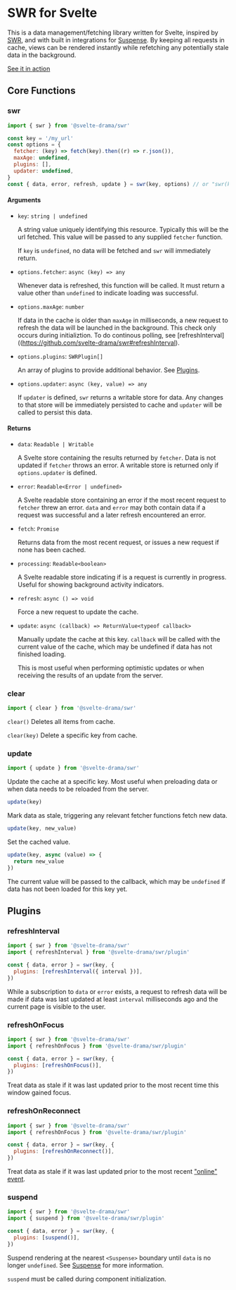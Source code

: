 # SWR for Svelte

This is a data management/fetching library written for Svelte, inspired by [SWR](https://swr.vercel.app/), and with built in integrations for [Suspense](https://www.npmjs.com/package/@svelte-drama/suspense). By keeping all requests in cache, views can be rendered instantly while refetching any potentially stale data in the background.

[See it in action](https://pokemon-suspense-demo.vercel.app/)

## Core Functions

### swr

```js
import { swr } from '@svelte-drama/swr'

const key = '/my_url'
const options = {
  fetcher: (key) => fetch(key).then((r) => r.json()),
  maxAge: undefined,
  plugins: [],
  updater: undefined,
}
const { data, error, refresh, update } = swr(key, options) // or "swr(key, options.fetcher)"
```

#### Arguments

- `key`: `string | undefined`

  A string value uniquely identifying this resource. Typically this will be the url fetched. This value will be passed to any supplied `fetcher` function.

  If `key` is `undefined`, no data will be fetched and `swr` will immediately return.

- `options.fetcher`: `async (key) => any`

  Whenever data is refreshed, this function will be called. It must return a value other than `undefined` to indicate loading was successful.

- `options.maxAge`: `number`

  If data in the cache is older than `maxAge` in milliseconds, a new request to refresh the data will be launched in the background. This check only occurs during initializtion. To do continous polling, see [refreshInterval]((https://github.com/svelte-drama/swr#refreshInterval).

- `options.plugins`: `SWRPlugin[]`

  An array of plugins to provide additional behavior. See [Plugins](https://github.com/svelte-drama/swr#plugins).

- `options.updater`: `async (key, value) => any`

  If `updater` is defined, `swr` returns a writable store for data. Any changes to that store will be immediately persisted to cache and `updater` will be called to persist this data.

#### Returns

- `data`: `Readable | Writable`

  A Svelte store containing the results returned by `fetcher`. Data is not updated if `fetcher` throws an error. A writable store is returned only if `options.updater` is defined.

- `error`: `Readable<Error | undefined>`

  A Svelte readable store containing an error if the most recent request to `fetcher` threw an error. `data` and `error` may both contain data if a request was successful and a later refresh encountered an error.

- `fetch`: `Promise`

  Returns data from the most recent request, or issues a new request if none has been cached.

- `processing`: `Readable<boolean>`

  A Svelte readable store indicating if is a request is currently in progress. Useful for showing background activity indicators.

- `refresh`: `async () => void`

  Force a new request to update the cache.

- `update`: `async (callback) => ReturnValue<typeof callback>`

  Manually update the cache at this key. `callback` will be called with the current value of the cache, which may be undefined if data has not finished loading.

  This is most useful when performing optimistic updates or when receiving the results of an update from the server.

### clear

```js
import { clear } from '@svelte-drama/swr'
```

`clear()`
Deletes all items from cache.

`clear(key)`
Delete a specific key from cache.

### update

```js
import { update } from '@svelte-drama/swr'
```

Update the cache at a specific key. Most useful when preloading data or when data needs to be reloaded from the server.

```js
update(key)
```

Mark data as stale, triggering any relevant fetcher functions fetch new data.

```js
update(key, new_value)
```

Set the cached value.

```js
update(key, async (value) => {
  return new_value
})
```

The current value will be passed to the callback, which may be `undefined` if data has not been loaded for this key yet.

## Plugins

### refreshInterval

```js
import { swr } from '@svelte-drama/swr'
import { refreshInterval } from '@svelte-drama/swr/plugin'

const { data, error } = swr(key, {
  plugins: [refreshInterval({ interval })],
})
```

While a subscription to `data` or `error` exists, a request to refresh data will be made if data was last updated at least `interval` milliseconds ago and the current page is visible to the user.

### refreshOnFocus

```js
import { swr } from '@svelte-drama/swr'
import { refreshOnFocus } from '@svelte-drama/swr/plugin'

const { data, error } = swr(key, {
  plugins: [refreshOnFocus()],
})
```

Treat data as stale if it was last updated prior to the most recent time this window gained focus.

### refreshOnReconnect

```js
import { swr } from '@svelte-drama/swr'
import { refreshOnFocus } from '@svelte-drama/swr/plugin'

const { data, error } = swr(key, {
  plugins: [refreshOnReconnect()],
})
```

Treat data as stale if it was last updated prior to the most recent ["online" event](https://developer.mozilla.org/en-US/docs/Web/API/Window/online_event).

### suspend

```js
import { swr } from '@svelte-drama/swr'
import { suspend } from '@svelte-drama/swr/plugin'

const { data, error } = swr(key, {
  plugins: [suspend()],
})
```

Suspend rendering at the nearest `<Suspense>` boundary until `data` is no longer `undefined`. See [Suspense](https://github.com/svelte-drama/suspense) for more information.

`suspend` must be called during component initialization.
